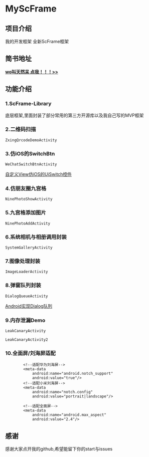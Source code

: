 # MyScFrame

## 项目介绍
我的开发框架
全新ScFrame框架

## 简书地址
**[wo叫天然呆    点我！！！>>](https://www.jianshu.com/u/b55a43d1711d)**



## 功能介绍
### 1.ScFrame-Library
底层框架,里面封装了部分常用的第三方开源库以及我自己写的MVP框架

### 2.二维码扫描
`ZxingQrcodeDemoActivity`
### 3.仿iOS的SwitchBtn
`WeChatSwitchBtnActivity`<p/>[自定义View仿iOS的UiSwitch控件](https://www.jianshu.com/p/c94b9b1dfad6)
### 4.仿朋友圈九宫格
`NinePhotoShowActivity`
### 5.九宫格添加图片
`NinePhotoAddActivity`
### 6.系统相机与相册调用封装
`SystemGalleryActivity`
### 7.图像处理封装 
`ImageLoaderActivity`
### 8.弹窗队列封装
`DialogQueueActivity`<p/>[Android实现Dialog队列](https://www.jianshu.com/p/6ee3b054965a)
### 9.内存泄漏Demo
`LeakCanaryActivity`<p/>`LeakCanaryActivity2`
### 10.全面屏/刘海屏适配
```
        <!--适配华为刘海屏-->
        <meta-data
            android:name="android.notch_support"
            android:value="true"/>
        <!--适配小米刘海屏-->
        <meta-data
            android:name="notch.config"
            android:value="portrait|landscape"/>

        <!--适配全面屏-->
        <meta-data
            android:name="android.max_aspect"
            android:value="2.4"/>
```

## 感谢
感谢大家点开我的github,希望能留下你的start与issues
